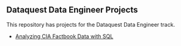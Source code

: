 ## Dataquest Data Engineer Projects

This repository has projects for the Dataquest Data Engineer track.

- [Analyzing CIA Factbook Data with SQL](https://github.com/khanmr/dataquest-data-engineer/blob/master/Analyzing%20CIA%20Factbook%20Data%20with%20SQL.tar)
